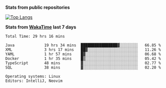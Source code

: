 **Stats from public repositories**  

[![Top Langs](https://github-readme-stats.vercel.app/api/top-langs/?username=hyoghurt&layout=compact&exclude_repo=multiserver,docker_compose&langs_count=6)](https://github.com/anuraghazra/github-readme-stats)

**Stats from [WakaTime](https://wakatime.com) last 7 days**  
<!--START_SECTION:waka-->

```text
Total Time: 29 hrs 16 mins

Java             19 hrs 34 mins  ████████████████▓░░░░░░░░   66.85 %
XML              3 hrs 17 mins   ██▓░░░░░░░░░░░░░░░░░░░░░░   11.26 %
YAML             1 hr 57 mins    █▓░░░░░░░░░░░░░░░░░░░░░░░   06.68 %
Docker           1 hr 35 mins    █▒░░░░░░░░░░░░░░░░░░░░░░░   05.42 %
TypeScript       48 mins         ▓░░░░░░░░░░░░░░░░░░░░░░░░   02.77 %
SQL              38 mins         ▓░░░░░░░░░░░░░░░░░░░░░░░░   02.20 %

Operating systems: Linux
Editors: IntelliJ, Neovim
```

<!--END_SECTION:waka-->
